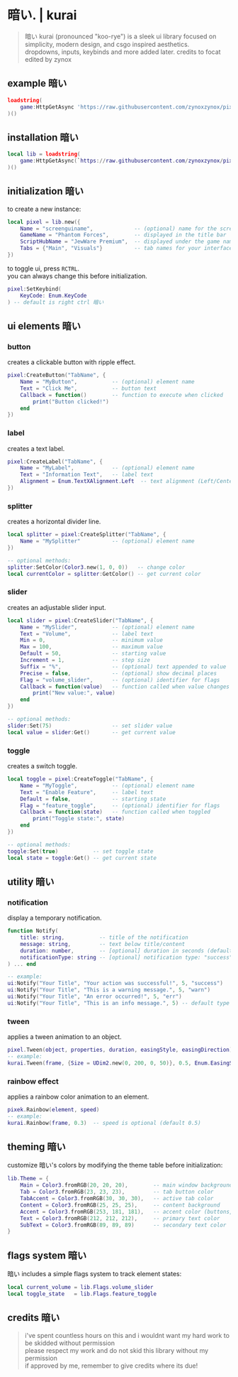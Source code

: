 # 暗い. | kurai

> 暗い kurai (pronounced "koo-rye") is a sleek ui library focused on simplicity, modern design, and csgo inspired aesthetics.  
> dropdowns, inputs, keybinds and more added later.
> credits to focat
> edited by zynox

## example 暗い
```lua
loadstring(
    game:HttpGetAsync 'https://raw.githubusercontent.com/zynoxzynox/pixelui/refs/heads/main/source'
)()
```

## installation 暗い
```lua
local lib = loadstring(
    game:HttpGetAsync(`https://raw.githubusercontent.com/zynoxzynox/pixelui/refs/heads/main/source?t={tostring(tick())}`)
)()
```

## initialization 暗い
to create a new instance:
```lua
local pixel = lib.new({
    Name = "screenguiname",             -- (optional) name for the screengui
    GameName = "Phantom Forces",        -- displayed in the title bar
    ScriptHubName = "JewWare Premium",  -- displayed under the game name
    Tabs = {"Main", "Visuals"}          -- tab names for your interface
})
```
to toggle ui, press `RCTRL`.  
 you can always change this before initialization.
```lua
pixel:SetKeybind(
    KeyCode: Enum.KeyCode
) -- default is right ctrl 暗い
```

## ui elements 暗い

### button
creates a clickable button with ripple effect.

```lua
pixel:CreateButton("TabName", {
    Name = "MyButton",           -- (optional) element name
    Text = "Click Me",           -- button text
    Callback = function()        -- function to execute when clicked
        print("Button clicked!")
    end
})
```

### label
creates a text label.

```lua
pixel:CreateLabel("TabName", {
    Name = "MyLabel",            -- (optional) element name
    Text = "Information Text",   -- label text
    Alignment = Enum.TextXAlignment.Left  -- text alignment (Left/Center/Right)
})
```

### splitter
creates a horizontal divider line.

```lua
local splitter = pixel:CreateSplitter("TabName", {
    Name = "MySplitter"          -- (optional) element name
})

-- optional methods:
splitter:SetColor(Color3.new(1, 0, 0))   -- change color
local currentColor = splitter:GetColor() -- get current color
```

### slider
creates an adjustable slider input.

```lua
local slider = pixel:CreateSlider("TabName", {
    Name = "MySlider",           -- (optional) element name
    Text = "Volume",             -- label text
    Min = 0,                     -- minimum value
    Max = 100,                   -- maximum value
    Default = 50,                -- starting value
    Increment = 1,               -- step size
    Suffix = "%",                -- (optional) text appended to value
    Precise = false,             -- (optional) show decimal places
    Flag = "volume_slider",      -- (optional) identifier for flags
    Callback = function(value)   -- function called when value changes
        print("New value:", value)
    end
})

-- optional methods:
slider:Set(75)                   -- set slider value
local value = slider:Get()       -- get current value
```

### toggle
creates a switch toggle.

```lua
local toggle = pixel:CreateToggle("TabName", {
    Name = "MyToggle",           -- (optional) element name
    Text = "Enable Feature",     -- label text
    Default = false,             -- starting state
    Flag = "feature_toggle",     -- (optional) identifier for flags
    Callback = function(state)   -- function called when toggled
        print("Toggle state:", state)
    end
})

-- optional methods:
toggle:Set(true)           -- set toggle state
local state = toggle:Get() -- get current state
```

## utility 暗い

### notification
display a temporary notification.

```lua
function Notify(
    title: string,           -- title of the notification
    message: string,         -- text below title/content
    duration: number,        -- [optional] duration in seconds (default 5)
    notificationType: string -- [optional] notification type: "success", "warn", "err"
) ... end

-- example:
ui:Notify("Your Title", "Your action was successful!", 5, "success")
ui:Notify("Your Title", "This is a warning message.", 5, "warn")
ui:Notify("Your Title", "An error occurred!", 5, "err")
ui:Notify("Your Title", "This is an info message.", 5) -- default type is "info", uses Theme.Accent color
```

### tween
applies a tween animation to an object.

```lua
pixel.Tween(object, properties, duration, easingStyle, easingDirection)
-- example:
kurai.Tween(frame, {Size = UDim2.new(0, 200, 0, 50)}, 0.5, Enum.EasingStyle.Quint, Enum.EasingDirection.Out)
```

### rainbow effect
applies a rainbow color animation to an element.

```lua
pixek.Rainbow(element, speed)
-- example:
kurai.Rainbow(frame, 0.3)  -- speed is optional (default 0.5)
```

## theming 暗い
customize 暗い's colors by modifying the theme table before initialization:

```lua
lib.Theme = {
    Main = Color3.fromRGB(20, 20, 20),        -- main window background
    Tab = Color3.fromRGB(23, 23, 23),         -- tab button color
    TabAccent = Color3.fromRGB(30, 30, 30),   -- active tab color
    Content = Color3.fromRGB(25, 25, 25),     -- content background
    Accent = Color3.fromRGB(253, 181, 181),   -- accent color (buttons, sliders)
    Text = Color3.fromRGB(212, 212, 212),     -- primary text color
    SubText = Color3.fromRGB(89, 89, 89)      -- secondary text color
}
```

## flags system 暗い
暗い includes a simple flags system to track element states:

```lua
local current_volume = lib.Flags.volume_slider
local toggle_state   = lib.Flags.feature_toggle
```

## credits 暗い
> i've spent countless hours on this and i wouldnt want my hard work to be skidded without permission  
> please respect my work and do not skid this library without my permission  
> if approved by me, remember to give credits where its due!
